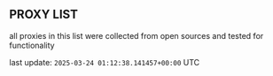 ## PROXY LIST

all proxies in this list were collected from open sources and tested for functionality

last update: `2025-03-24 01:12:38.141457+00:00` UTC